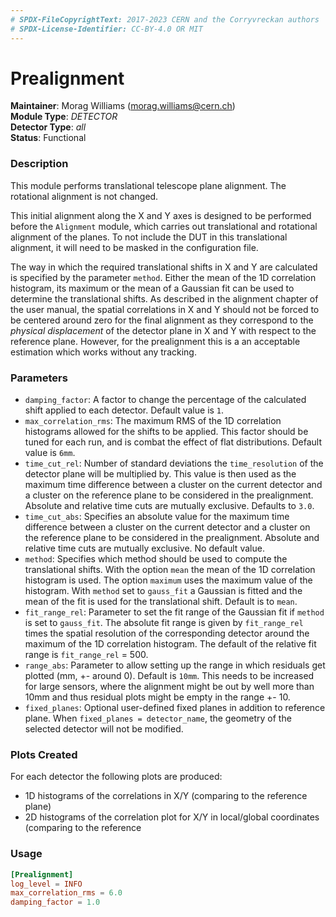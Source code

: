 ```yaml
---
# SPDX-FileCopyrightText: 2017-2023 CERN and the Corryvreckan authors
# SPDX-License-Identifier: CC-BY-4.0 OR MIT
---
```

# Prealignment
**Maintainer**: Morag Williams (<morag.williams@cern.ch>)   
**Module Type**: *DETECTOR*  
**Detector Type**: *all*  
**Status**: Functional   

### Description
This module performs translational telescope plane alignment. The rotational alignment is not changed.

This initial alignment along the X and Y axes is designed to be performed before the `Alignment` module, which carries out translational and rotational alignment of the planes. To not include the DUT in this translational alignment, it will need to be masked in the configuration file.

The way in which the required translational shifts in X and Y are calculated is specified by the parameter `method`.
Either the mean of the 1D correlation histogram, its maximum or the mean of a Gaussian fit can be used to determine the translational shifts. 
As described in the alignment chapter of the user manual, the spatial correlations in X and Y should not be forced to be centered around zero for the final alignment as they correspond to the *physical displacement* of the detector plane in X and Y with respect to the reference plane.
However, for the prealignment this is a an acceptable estimation which works without any tracking.

### Parameters
* `damping_factor`: A factor to change the percentage of the calculated shift applied to each detector. Default value is `1`.
* `max_correlation_rms`: The maximum RMS of the 1D correlation histograms allowed for the shifts to be applied. This factor should be tuned for each run, and is combat the effect of flat distributions. Default value is `6mm`.
* `time_cut_rel`: Number of standard deviations the `time_resolution` of the detector plane will be multiplied by. This value is then used as the maximum time difference between a cluster on the current detector and a cluster on the reference plane to be considered in the prealignment. Absolute and relative time cuts are mutually exclusive. Defaults to `3.0`.
* `time_cut_abs`: Specifies an absolute value for the maximum time difference between a cluster on the current detector and a cluster on the reference plane to be considered in the prealignment. Absolute and relative time cuts are mutually exclusive. No default value.
* `method`: Specifies which method should be used to compute the translational shifts. With the option `mean` the mean of the 1D correlation histogram is used. The option `maximum` uses the maximum value of the histogram. With `method` set to `gauss_fit` a Gaussian is fitted and the mean of the fit is used for the translational shift. Default is to `mean`. 
* `fit_range_rel`: Parameter to set the fit range of the Gaussian fit if `method` is set to `gauss_fit`. The absolute fit range is given by `fit_range_rel` times the spatial resolution of the corresponding detector around the maximum of the 1D correlation histogram. The default of the relative fit range is `fit_range_rel` = 500.
* `range_abs`: Parameter to allow setting up the range in which residuals get plotted (mm, +- around 0). Default is `10mm`. This needs to be increased for large sensors, where the alignment might be out by well more than 10mm and thus residual plots might be empty in the range +- 10.
* `fixed_planes`: Optional user-defined fixed planes in addition to reference plane. When `fixed_planes = detector_name`, the geometry of the selected detector will not be modified.

### Plots Created

For each detector the following plots are produced:

* 1D histograms of the correlations in X/Y (comparing to the reference plane)
* 2D histograms of the correlation plot for X/Y in local/global coordinates (comparing to the reference

### Usage
```toml
[Prealignment]
log_level = INFO
max_correlation_rms = 6.0
damping_factor = 1.0
```
